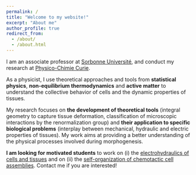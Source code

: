 ```yaml
---
permalink: /
title: "Welcome to my website!"
excerpt: "About me"
author_profile: true
redirect_from:
  - /about/
  - /about.html
---
```


I am an associate professor at [Sorbonne Université](https://www.sorbonne-universite.fr/en), and conduct my research at [Physico-Chimie Curie](https://institut-curie.org/unit/umr168).

As a physicist, I use theoretical approaches and tools from **statistical physics**, **non-equilibrium thermodynamics** and **active matter** to understand the collective behavior of cells and the dynamic properties of tissues.

My research focuses on **the development of theoretical tools** (integral geometry to capture tissue deformation, classification of microscopic interactions by the renormalization group) and **their application to specific biological problems** (interplay between mechanical, hydraulic and electric properties of tissues). My work aims at providing a better understanding of the physical processes involved during morphogenesis.

**I am looking for motivated students** to work on (i) the [electrohydraulics of cells and tissues](https://stages.phys.ens.psl.eu/en/offres/60) and on (ii) the [self-organization of chemotactic cell assemblies](https://stages.phys.ens.psl.eu/en/offres/59). Contact me if you are interested!